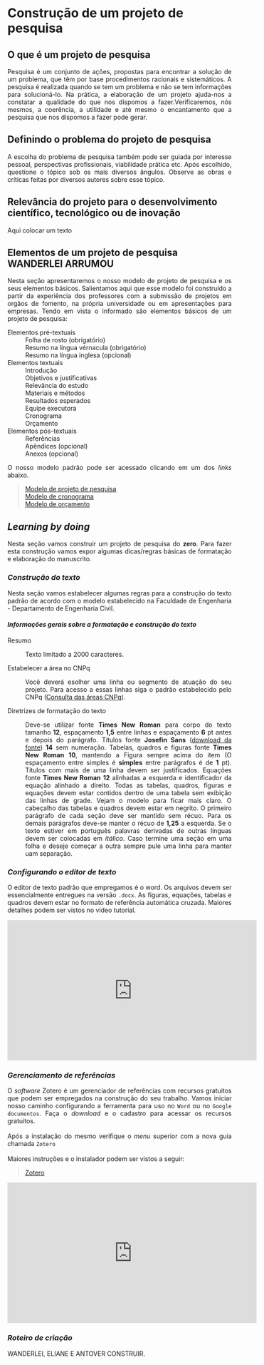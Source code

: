 <h1>Construção de um projeto de pesquisa</h1>

<h2>O que é um projeto de pesquisa</h2>

<p align="justify">
Pesquisa é um conjunto de ações, propostas para encontrar a solução de um problema, que têm por base procedimentos racionais e sistemáticos. A pesquisa é realizada quando se tem um problema e não se tem informações para solucioná-lo. Na prática, a elaboração de um projeto ajuda-nos a constatar a qualidade do que nos dispomos a fazer.Verificaremos, nós mesmos, a coerência, a utilidade e até mesmo o encantamento que a pesquisa que nos dispomos a fazer pode gerar.
</p>

<h2>Definindo o problema do projeto de pesquisa</h2>

<p align="justify">
A escolha do problema de pesquisa também pode ser guiada por interesse pessoal, perspectivas profissionais, viabilidade prática etc. Após escolhido, questione o tópico sob os mais diversos
ângulos. Observe as obras e críticas feitas por diversos autores sobre esse tópico. 
</p>

<h2>Relevância do projeto para o desenvolvimento científico, tecnológico ou de inovação</h2>

<p align="justify">
Aqui colocar um texto
</p>

<h2>Elementos de um projeto de pesquisa WANDERLEI ARRUMOU</h2>

<p align="justify">
Nesta seção apresentaremos o nosso modelo de projeto de pesquisa e os seus elementos básicos. Salientamos aqui que esse modelo foi construído a partir da experiência dos professores com a submissão de projetos em orgãos de fomento, na própria universidade ou em apresentações para empresas. Tendo em vista o informado são elementos básicos de um projeto de pesquisa:
</p>

<dl>
    <dt>Elementos pré-textuais</dt>
        <dd>Folha de rosto (obrigatório)</dd>
        <dd>Resumo na língua vérnacula (obrigatório)</dd>
        <dd>Resumo na língua inglesa (opcional)</dd>
    <dt>Elementos textuais</dt>
        <dd>Introdução</dd>
        <dd>Objetivos e justificativas</dd>
        <dd>Relevância do estudo</dd>
        <dd>Materiais e métodos</dd>
        <dd>Resultados esperados</dd>
        <dd>Equipe executora</dd>
        <dd>Cronograma</dd>
        <dd>Orçamento</dd>
    <dt>Elementos pós-textuais</dt>
        <dd>Referências</dd>
        <dd>Apêndices (opcional)</dd>
        <dd>Anexos (opcional)</dd>
</dl>

<p align="justify">
O nosso modelo padrão pode ser acessado clicando  em um dos <i>links</i> abaixo.  
</p>

<blockquote>
    <a href="https://github.com/ElianeJustino/ECC005/blob/gh-pages/002/W%20M%20Pereira%20Junior%20et%20al_Projeto%20de%20pesquisa.docx" target="_blank">Modelo de projeto de pesquisa</a>
    <br>
    <a href="https://github.com/ElianeJustino/ECC005/blob/gh-pages/002/W%20M%20Pereira%20Junior%20et%20al_Cronograma_20220821.xlsx" target="_blank">Modelo de cronograma</a>
    <br>
    <a href="https://github.com/ElianeJustino/ECC005/blob/gh-pages/002/W%20M%20Pereira%20Junior%20et%20al_Orçamento_20220821.xlsx" target="_blank">Modelo de orçamento</a>
</blockquote>

<h2><i>Learning by doing</i></h2>

<p align="justify">
Nesta seção vamos construir um projeto de pesquisa do <b>zero</b>. Para fazer esta construção vamos expor algumas dicas/regras básicas de formatação e elaboração do manuscrito.
</p>

<h3><i>Construção do texto</i></h3>

<p align="justify">
Nesta seção vamos estabelecer algumas regras para a construção do texto padrão de acordo com o modelo estabelecido na Faculdade de Engenharia - Departamento de Engenharia Civil.
</p>

<h4><i>Informações gerais sobre a formatação e construção do texto</i></h4>

<dl>
  <dt>Resumo</dt>
    <dd>
        <p align="justify">
        Texto limitado a 2000 caracteres.
        </p>
    </dd>
  <dt>Estabelecer a área no CNPq</dt>
    <dd>
        <p align="justify">
        Você deverá esolher uma linha ou segmento de atuação do seu projeto. Para acesso a essas linhas siga o padrão estabelecido pelo CNPq (<a href="http://lattes.cnpq.br/documents/11871/24930/TabeladeAreasdoConhecimento.pdf/d192ff6b-3e0a-4074-a74d-c280521bd5f7" target="_blank">Consulta das áreas CNPq</a>).
        </p>
    </dd>
  <dt>Diretrizes de formatação do texto</dt>
    <dd>
            <p align="justify">
            Deve-se utilizar fonte <b>Times New Roman</b> para corpo do texto tamanho <b>12</b>, espaçamento <b>1,5</b> entre linhas e espaçamento <b>6</b> pt antes e depois do parágrafo. Títulos fonte <b>Josefin Sans</b> (<a href="https://www.fontsquirrel.com/fonts/josefin-sans" target="_blank">download da fonte</a>) <b>14</b> sem numeração. Tabelas, quadros e figuras fonte <b>Times New Roman</b> <b>10</b>, mantendo a Figura sempre acima do item (O espaçamento entre simples é <b>simples</b> entre parágrafos é de <b>1</b> pt). Títulos com mais de uma linha devem ser justificados. Equações fonte <b>Times New Roman</b> <b>12</b> alinhadas a esquerda e identificador da equação alinhado a direito. Todas as tabelas, quadros, figuras e equações devem estar contidos dentro de uma tabela sem exibição das linhas de grade. Vejam o modelo para ficar mais claro. O cabeçalho das tabelas e quadros devem estar em negrito. O primeiro parágrafo de cada seção deve ser mantido sem récuo. Para os demais parágrafos deve-se manter o récuo de <b>1,25</b> a esquerda. Se o texto estiver em português palavras derivadas de outras línguas devem ser colocadas em <i>itálico</i>. Caso termine uma seção em uma folha e deseje começar a outra sempre pule uma linha para manter uam separação.
            </p>
        </dd>
</dl>

<h3><i>Configurando o editor de texto</i></h3>

<p align="justify">
O editor de texto padrão que empregamos é o word. Os arquivos devem ser essencialmente entregues na versão <code>.docx</code>. As figuras, equações, tabelas e quadros devem estar no formato de referência automática cruzada. Maiores detalhes podem ser vistos no vídeo tutorial.
</p>

<center><iframe width="560" height="315" src="https://www.youtube.com/embed/OSChD3EeFUo" title="YouTube video player" frameborder="0" allow="accelerometer; autoplay; clipboard-write; encrypted-media; gyroscope; picture-in-picture" allowfullscreen></iframe></center>


<h3><i>Gerenciamento de referências</i></h3>

<p align="justify">
O <i>software</i> Zotero é um gerenciador de referências com recursos gratuitos que podem ser empregados na construção do seu trabalho. Vamos iniciar nosso caminho configurando a ferramenta para uso no <code>Word</code> ou no <code>Google documentos</code>. Faça o <i>download</i> e o cadastro para acessar os recursos gratuitos. 
<br>
<br>
Após a instalação do mesmo verifique o <i>menu</i> superior com a nova guia chamada <code>Zotero</code>
<br>
<br>
Maiores instruções e o instalador podem ser vistos a seguir:
</p>

<blockquote>
    <a href="https://www.zotero.org" target="_blank">Zotero</a>
</blockquote>

<center><iframe width="560" height="315" src="https://www.youtube.com/embed/-1U7-LHT-Ao" title="YouTube video player" frameborder="0" allow="accelerometer; autoplay; clipboard-write; encrypted-media; gyroscope; picture-in-picture" allowfullscreen></iframe></center>

<h3><i>Roteiro de criação</i></h3>

<p align="justify">
WANDERLEI, ELIANE E ANTOVER CONSTRUIR.
</p>

